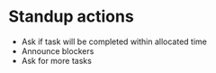# Standup actions

- Ask if task will be completed within allocated time
- Announce blockers
- Ask for more tasks

